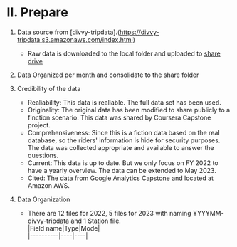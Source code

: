 # **II. Prepare**

1. Data source from [divvy-tripdata].(<https://divvy-tripdata.s3.amazonaws.com/index.html>)
    - Raw data is downloaded to the local folder and uploaded to [share drive](<https://drive.google.com/drive/u/1/folders/12HO3jPFuwnwtFzn6vmG3d3gok1IlBVEb>)

2. Data Organized per month and consolidate to the share folder
3. Credibility of the data

    - Realiability: This data is realiable. The full data set has been used.
    - Originality: The original data has been modified to share publicly to a finction scenario. This data was shared by Coursera Capstone project.
    - Comprehensiveness: Since this is a fiction data based on the real database, so the riders' information is hide for security purposes. The data was collected appropriate and available to answer the questions.
    - Current: This data is up to date. But we only focus on FY 2022 to have a yearly overview. The data can be extended to May 2023.
    - Cited: The data from Google Analytics Capstone and located at Amazon AWS.

4. Data Organization

    - There are 12 files for 2022, 5 files for 2023 with naming YYYYMM-divvy-tripdata and 1 Station file.  
    |Field name|Type|Mode|  
    |----------|----|----|

